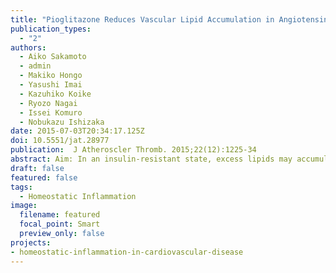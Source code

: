 ```yaml
---
title: "Pioglitazone Reduces Vascular Lipid Accumulation in Angiotensin II-Induced Hypertensive Rat"
publication_types:
  - "2"
authors:
  - Aiko Sakamoto
  - admin
  - Makiko Hongo
  - Yasushi Imai
  - Kazuhiko Koike
  - Ryozo Nagai
  - Issei Komuro
  - Nobukazu Ishizaka
date: 2015-07-03T20:34:17.125Z
doi: 10.5551/jat.28977
publication:  J Atheroscler Thromb. 2015;22(12):1225-34
abstract: Aim: In an insulin-resistant state, excess lipids may accumulate in various non-adipose tissues, leading to histological and functional damage. It has been suggested that peroxisome proliferator-activated receptor-gamma (PPARγ) may ameliorate disorganized lipid balance. In the current study, we analyzed whether pioglitazone, an agonist of PPARγ, reduces angiotensin II-induced vascular lipid accumulation. Methods: Angiotensin II was infused into rats at doses of 0.7 mg/kg/day via a subcutaneously implanted osmotic minipump for 7 consecutive days. Pioglitazone was orally given at a dose of 2.5 mg/kg/day for 7 days. Results: Pioglitazone significantly reduced angiotensin II-induced enhanced lipid deposition and superoxide production in the adventitia of the aorta, as detected by oil red O and dihydroethidium (DHE) staining, respectively. Increased DHE signals, some observed at the site of lipid deposition, were mainly localized in ED-1-positive monocytes/macrophages. Angiotensin II-induced upregulation of the expression of LDL receptor and Nox1 was inhibited by pioglitazone treatment. In addition, angiotensin II significantly reduced the expression of PCSK9, and this reduction was ameliorated by pioglitazone. On the other hand, pioglitazone did not significantly alter the expression of the phosphorylated forms of AMPKα and ACC, which was downregulated by angiotensin II. Conclusions: Pioglitazone treatment suppressed excess lipid accumulation and superoxide production in the aorta in an angiotensin II-induced rat model of hypertension.
draft: false
featured: false
tags: 
  - Homeostatic Inflammation
image:
  filename: featured
  focal_point: Smart
  preview_only: false
projects: 
- homeostatic-inflammation-in-cardiovascular-disease
---
```

